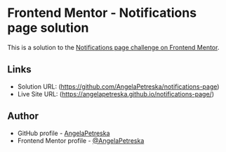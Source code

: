 # Frontend Mentor - Notifications page solution

This is a solution to the [Notifications page challenge on Frontend Mentor](https://www.frontendmentor.io/challenges/notifications-page-DqK5QAmKbC). 

## Links
- Solution URL: (https://github.com/AngelaPetreska/notifications-page)
- Live Site URL: (https://angelapetreska.github.io/notifications-page/)

## Author
- GitHub profile - [AngelaPetreska](https://github.com/AngelaPetreska)
- Frontend Mentor profile - [@AngelaPetreska](https://www.frontendmentor.io/profile/AngelaPetreska)
